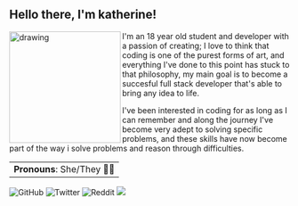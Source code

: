 ## Hello there, I'm katherine!

<img align="left" src="https://github.githubassets.com/images/modules/logos_page/GitHub-Mark.png" alt="drawing" width="200"/>

I'm an 18 year old student and developer with a passion of creating; I love to think that coding is one of the purest forms of art, and everything I've done to this point has stuck to that philosophy, my main goal is to become a succesful full stack developer that's able to bring any idea to life.
<p></p>I've been interested in coding for as long as I can remember and along the journey I've become very adept to solving specific problems, and these skills have now become part of the way i solve problems and reason through difficulties.
<p></p>
<table align="center">
  <td> <b>Pronouns</b>: She/They 🏳️‍⚧️</td>
</table>

![GitHub](https://img.shields.io/github/followers/KanwiNeko?color=lightgray&label=Followers&logo=GitHub&style=for-the-badge)
![Twitter](https://img.shields.io/twitter/follow/katiepreciosa?color=9cf&label=Followers&logo=twitter&style=for-the-badge)
![Reddit](https://img.shields.io/reddit/user-karma/combined/kanwiTetsu?color=orange&label=Karma&logo=reddit&style=for-the-badge)
[<img src="https://img.shields.io/static/v1?label=Message&message=1&color=blue&logo=discord&style=for-the-badge">](https://discordapp.com/users/883348946708221952)
